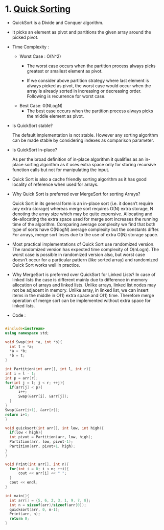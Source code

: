 # 1. [Quick Sorting](https://www.geeksforgeeks.org/quick-sort/)
  * QuickSort is a Divide and Conquer algorithm.
  
  * It picks an element as pivot and partitions the given array around the picked pivot.
  
  * Time Complexity : 
    * Worst Case : O(N^2)
      * The worst case occurs when the partition process always picks greatest or smallest element as pivot. 
      
      * If we consider above partition strategy where last element is always picked as pivot, the worst case 
        would occur when the array is already sorted in increasing or decreasing order. Following is recurrence for worst case.
    * Best Case: 0(NLogN)
      * The best case occurs when the partition process always picks the middle element as pivot.
  * Is QuickSort stable? 
  
    The default implementation is not stable. However any sorting algorithm can be made stable by considering indexes as comparison parameter.
  * Is QuickSort In-place?
  
    As per the broad definition of in-place algorithm it qualifies as an in-place sorting algorithm as it uses extra space only for storing 
    recursive function calls but not for manipulating the input.
    
  * Quick Sort is also a cache friendly sorting algorithm as it has good locality of reference when used for arrays.
  
  * Why Quick Sort is preferred over MergeSort for sorting Arrays?
  
    Quick Sort in its general form is an in-place sort (i.e. it doesn’t require any extra storage) whereas merge sort requires O(N) extra storage,
    N denoting the array size which may be quite expensive. Allocating and de-allocating the extra space used for merge sort increases the running 
    time of the algorithm. Comparing average complexity we find that both type of sorts have O(NlogN) average complexity but the constants differ. 
    For arrays, merge sort loses due to the use of extra O(N) storage space.
    
  * Most practical implementations of Quick Sort use randomized version. The randomized version has expected time complexity of O(nLogn). The worst 
    case is possible in randomized version also, but worst case doesn’t occur for a particular pattern (like sorted array) and randomized Quick Sort 
    works well in practice.
    
  * Why MergeSort is preferred over QuickSort for Linked Lists?
    In case of linked lists the case is different mainly due to difference in memory allocation of arrays and linked lists. Unlike arrays, linked list
    nodes may not be adjacent in memory. Unlike array, in linked list, we can insert items in the middle in O(1) extra space and O(1) time. Therefore 
    merge operation of merge sort can be implemented without extra space for linked lists.
    
    
  
  
  * Code : 
  
  ```cpp
  
#include<iostream>
using namespace std;

void Swap(int *a, int *b){
	int t = *a;
	*a = *b;
	*b = t;
}

int Partition(int arr[], int l, int r){
 int i = l - 1;
 int p = arr[r];
 for(int j = l; j < r; ++j){
 	if(arr[j] < p){
 		i++;
 		Swap(&arr[i], &arr[j]);
 	}
 }
 Swap(&arr[i+1], &arr[r]);
 return i+1;
}

void quicksort(int arr[], int low, int high){
    if(low < high){
	int pivot = Partition(arr, low, high);
	Partition(arr, low, pivot-1);
	Partition(arr, pivot+1, high);
}
}

void Print(int arr[], int n){
	for(int i = 0; i < n; ++i){
		cout << arr[i] << " ";
	}
	cout << endl;
}

int main(){
	int arr[] = {5, 6, 2, 3, 1, 9, 7, 8};
	int n = sizeof(arr)/sizeof(arr[0]);
	quicksort(arr, 0, n-1);
	Print(arr, n);
    return 0;
}

```


